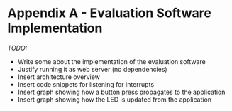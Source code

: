 # Appendix A - Evaluation Software Implementation

*TODO:*

- Write some about the implementation of the evaluation software
- Justify running it as web server (no dependencies)
- Insert architecture overview
- Insert code snippets for listening for interrupts
- Insert graph showing how a button press propagates to the application
- Insert graph showing how the LED is updated from the application